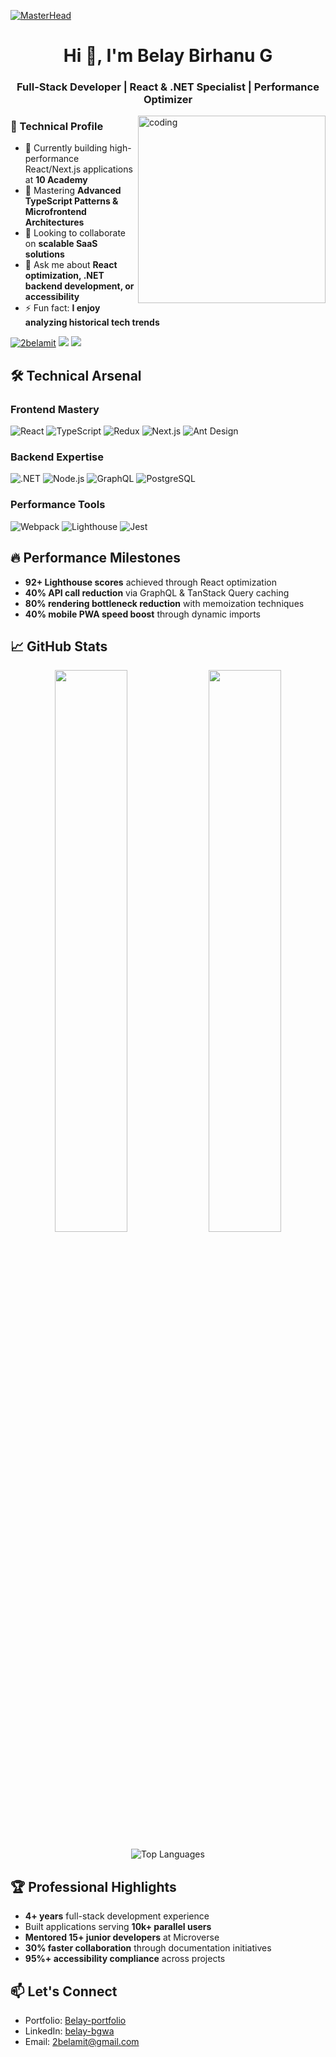 [![MasterHead](https://1.bp.blogspot.com/-7A4WynwLsMw/XbBpCXG8fHI/AAAAAAAAMt4/uOa1bpLskYgrwGbllhSu2SDj_MIG8SXJQCLcBGAsYHQ/s1600/2000_600px.gif)](https://github.com/belaymit?tab=repositories)

<h1 align="center">Hi 👋, I'm Belay Birhanu G</h1>
<h3 align="center">Full-Stack Developer | React & .NET Specialist | Performance Optimizer</h3>

<img align="right" alt="coding" width="300" src="https://media.giphy.com/media/qgQUggAC3Pfv687qPC/giphy.gif">

### 🚀 Technical Profile
- 🔭 Currently building high-performance React/Next.js applications at **10 Academy**
- 🌱 Mastering **Advanced TypeScript Patterns & Microfrontend Architectures**
- 👯 Looking to collaborate on **scalable SaaS solutions**
- 💬 Ask me about **React optimization, .NET backend development, or accessibility**
- ⚡ Fun fact: **I enjoy analyzing historical tech trends**

<p align="left">
  <a href="https://twitter.com/2belamit" target="blank"><img src="https://img.shields.io/twitter/follow/2belamit?logo=twitter&style=for-the-badge" alt="2belamit" /></a>
  <a href="https://www.linkedin.com/in/belay-bgwa/"><img src="https://img.shields.io/badge/LinkedIn-0077B5?style=for-the-badge&logo=linkedin&logoColor=white"></a>
  <a href="mailto:2belamit@gmail.com"><img src="https://img.shields.io/badge/Gmail-D14836?style=for-the-badge&logo=gmail&logoColor=white"></a>
</p>

## 🛠 Technical Arsenal

### Frontend Mastery
![React](https://img.shields.io/badge/React-20232A?style=for-the-badge&logo=react&logoColor=61DAFB)
![TypeScript](https://img.shields.io/badge/TypeScript-007ACC?style=for-the-badge&logo=typescript&logoColor=white)
![Redux](https://img.shields.io/badge/Redux-593D88?style=for-the-badge&logo=redux&logoColor=white)
![Next.js](https://img.shields.io/badge/Next.js-000000?style=for-the-badge&logo=nextdotjs&logoColor=white)
![Ant Design](https://img.shields.io/badge/Ant%20Design-1890FF?style=for-the-badge&logo=antdesign&logoColor=white)

### Backend Expertise
![.NET](https://img.shields.io/badge/.NET-5C2D91?style=for-the-badge&logo=.net&logoColor=white)
![Node.js](https://img.shields.io/badge/Node.js-339933?style=for-the-badge&logo=nodedotjs&logoColor=white)
![GraphQL](https://img.shields.io/badge/GraphQL-E10098?style=for-the-badge&logo=graphql&logoColor=white)
![PostgreSQL](https://img.shields.io/badge/PostgreSQL-316192?style=for-the-badge&logo=postgresql&logoColor=white)

### Performance Tools
![Webpack](https://img.shields.io/badge/Webpack-8DD6F9?style=for-the-badge&logo=Webpack&logoColor=white)
![Lighthouse](https://img.shields.io/badge/Lighthouse-F44B21?style=for-the-badge&logo=Lighthouse&logoColor=white)
![Jest](https://img.shields.io/badge/Jest-C21325?style=for-the-badge&logo=jest&logoColor=white)

## 🔥 Performance Milestones
- **92+ Lighthouse scores** achieved through React optimization
- **40% API call reduction** via GraphQL & TanStack Query caching
- **80% rendering bottleneck reduction** with memoization techniques
- **40% mobile PWA speed boost** through dynamic imports

## 📈 GitHub Stats

<p align="center">
  <img width="48%" src="https://github-readme-stats.vercel.app/api?username=belaymit&show_icons=true&theme=radical&count_private=true&include_all_commits=true" />
  <img width="48%" src="https://github-readme-streak-stats.herokuapp.com/?user=belaymit&theme=radical" />
</p>

<p align="center">
  <img src="https://github-readme-stats.vercel.app/api/top-langs/?username=belaymit&layout=compact&theme=radical&langs_count=8" alt="Top Languages" />
</p>

## 🏆 Professional Highlights
- **4+ years** full-stack development experience
- Built applications serving **10k+ parallel users**
- **Mentored 15+ junior developers** at Microverse
- **30% faster collaboration** through documentation initiatives
- **95%+ accessibility compliance** across projects

## 📫 Let's Connect
- Portfolio: [Belay-portfolio](https://sparkly-dusk-40ba88.netlify.app/)
- LinkedIn: [belay-bgwa](https://www.linkedin.com/in/belay-bgwa/)
- Email: [2belamit@gmail.com](mailto:2belamit@gmail.com)
